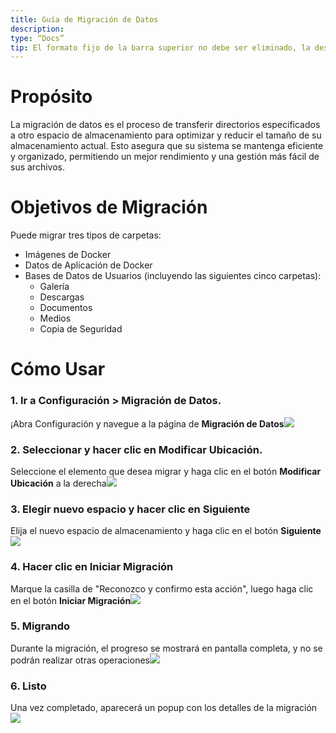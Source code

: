 ```yaml
---
title: Guía de Migración de Datos
description:
type: “Docs”
tip: El formato fijo de la barra superior no debe ser eliminado, la descripción es para el artículo, si no se completa, se tomará el texto del primer párrafo
---
```

# Propósito
La migración de datos es el proceso de transferir directorios especificados a otro espacio de almacenamiento para optimizar y reducir el tamaño de su almacenamiento actual. Esto asegura que su sistema se mantenga eficiente y organizado, permitiendo un mejor rendimiento y una gestión más fácil de sus archivos.

# Objetivos de Migración
Puede migrar tres tipos de carpetas:
* Imágenes de Docker
* Datos de Aplicación de Docker
* Bases de Datos de Usuarios (incluyendo las siguientes cinco carpetas):
  * Galería
  * Descargas
  * Documentos
  * Medios
  * Copia de Seguridad
# Cómo Usar
### 1. Ir a Configuración > Migración de Datos.
¡Abra Configuración y navegue a la página de **Migración de Datos**![](https://manage.icewhale.io/api/static/docs/1727178430378_image.png)

### 2. Seleccionar y hacer clic en Modificar Ubicación.
Seleccione el elemento que desea migrar y haga clic en el botón **Modificar Ubicación** a la derecha![](https://manage.icewhale.io/api/static/docs/1727178444256_image.png)

### 3. Elegir nuevo espacio y hacer clic en Siguiente
Elija el nuevo espacio de almacenamiento y haga clic en el botón **Siguiente**![](https://manage.icewhale.io/api/static/docs/1727178450237_image.png)

### 4. Hacer clic en Iniciar Migración
Marque la casilla de "Reconozco y confirmo esta acción", luego haga clic en el botón **Iniciar Migración**![](https://manage.icewhale.io/api/static/docs/1727178455511_image.png)

### 5. Migrando
Durante la migración, el progreso se mostrará en pantalla completa, y no se podrán realizar otras operaciones![](https://manage.icewhale.io/api/static/docs/1727178460307_image.png)

### 6. Listo
Una vez completado, aparecerá un popup con los detalles de la migración![](https://manage.icewhale.io/api/static/docs/1727178465734_image.png)